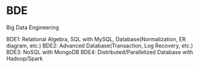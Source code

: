 # BDE
Big Data Engineering

BDE1: Relational Algebra, SQL with MySQL, Database(Normalization, ER diagram, etc.)
BDE2: Advanced Database(Transaction, Log Recovery, etc.)
BDE3: NoSQL with MongoDB
BDE4: Distributed/Parallelized Database with Hadoop/Spark
